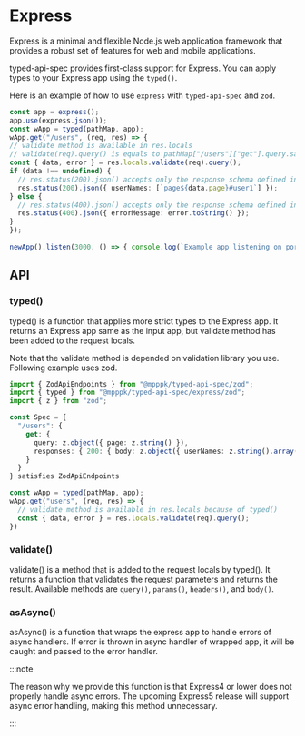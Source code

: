 # Express

Express is a minimal and flexible Node.js web application framework that provides a robust set of features for web and mobile applications.


typed-api-spec provides first-class support for Express.
You can apply types to your Express app using the `typed()`.

Here is an example of how to use `express` with `typed-api-spec` and `zod`.

```typescript
const app = express();
app.use(express.json());
const wApp = typed(pathMap, app);
wApp.get("/users", (req, res) => {
// validate method is available in res.locals
// validate(req).query() is equals to pathMap["/users"]["get"].query.safeParse(req.query)
const { data, error } = res.locals.validate(req).query();
if (data !== undefined) {
  // res.status(200).json() accepts only the response schema defined in pathMap["/users"]["get"].res["200"]
  res.status(200).json({ userNames: [`page${data.page}#user1`] });
} else {
  // res.status(400).json() accepts only the response schema defined in pathMap["/users"]["get"].res["400"]
  res.status(400).json({ errorMessage: error.toString() });
}
});
  
newApp().listen(3000, () => { console.log(`Example app listening on port ${port}`); });
```

## API

### typed()

typed() is a function that applies more strict types to the Express app.
It returns an Express app same as the input app, but validate method has been added to the request locals.

Note that the validate method is depended on validation library you use.
Following example uses zod.

```typescript 
import { ZodApiEndpoints } from "@mpppk/typed-api-spec/zod";
import { typed } from "@mpppk/typed-api-spec/express/zod";
import { z } from "zod";

const Spec = {
  "/users": {
    get: {
      query: z.object({ page: z.string() }),
      responses: { 200: { body: z.object({ userNames: z.string().array() }) } }
    }
  }
} satisfies ZodApiEndpoints

const wApp = typed(pathMap, app);
wApp.get("users", (req, res) => {
  // validate method is available in res.locals because of typed()
  const { data, error } = res.locals.validate(req).query();
})
```

### validate()

validate() is a method that is added to the request locals by typed().
It returns a function that validates the request parameters and returns the result.
Available methods are `query()`, `params()`, `headers()`, and `body()`.

### asAsync()

asAsync() is a function that wraps the express app to handle errors of async handlers.
If error is thrown in async handler of wrapped app, it will be caught and passed to the error handler.

:::note

The reason why we provide this function is that Express4 or lower does not properly handle async errors.
The upcoming Express5 release will support async error handling, making this method unnecessary.

:::

